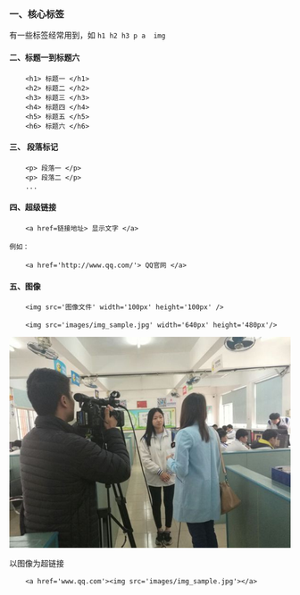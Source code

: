 ### 一、核心标签

有一些标签经常用到，如 ` h1 h2 h3 p a  img `

#### 二、标题一到标题六

```
	<h1> 标题一 </h1>
	<h2> 标题二 </h2>
	<h3> 标题三 </h3>
	<h4> 标题四 </h4>
	<h5> 标题五 </h5>
	<h6> 标题六 </h6>
```

#### 三、 段落标记 
```
	<p> 段落一 </p>
	<p> 段落二 </p>
	...
```
#### 四、超级链接

```
	<a href=链接地址> 显示文字 </a>
	
例如：

	<a href='http://www.qq.com/'> QQ官网 </a>
```

#### 五、图像

```
	<img src='图像文件' width='100px' height='100px' />
	
	<img src='images/img_sample.jpg' width='640px' height='480px'/>
```
![示例图片](images/img_sample.jpg)

以图像为超链接
```
	<a href='www.qq.com'><img src='images/img_sample.jpg'></a>
```
